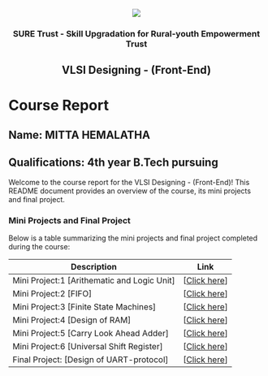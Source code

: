 <!-- PROJECT LOGO -->
<br />

<div align="center">
   <img src='https://user-images.githubusercontent.com/73131499/166115643-d3187f47-d38f-41b2-ae42-5ecbbc60de14.png' />


<h3 align="center">SURE Trust - Skill Upgradation for Rural-youth Empowerment Trust</h3>
  <h2>VLSI Designing - (Front-End)</h2>
</div>

# Course Report

## Name: MITTA HEMALATHA

## Qualifications: 4th year B.Tech pursuing

Welcome to the course report for the VLSI Designing - (Front-End)! This README document provides an overview of the course, its mini projects and final project.

### Mini Projects and Final Project

Below is a table summarizing the mini projects and final project completed during the course:

| Description                                  | Link                                    |
|----------------------------------------------|-----------------------------------------|
| Mini Project:1 [Arithematic and Logic Unit]             | [<a href="https://github.com/Hema-m-01/G9_VLSI/tree/main/Mini%20Projects/MITTA%20HEMALATHA/ALU">Click here</a>]                         |
| Mini Project:2 [FIFO]                             | [<a href="https://github.com/Hema-m-01/G9_VLSI/tree/main/Mini%20Projects/MITTA%20HEMALATHA/FIFO">Click here</a>]                         |
| Mini Project:3 [Finite State Machines]                  | [<a href="https://github.com/Hema-m-01/G9_VLSI/tree/main/Mini%20Projects/MITTA%20HEMALATHA/FSM">Click here</a>]                         |
| Mini Project:4 [Design of RAM]                          | [<a href="https://github.com/Hema-m-01/G9_VLSI/tree/main/Mini%20Projects/MITTA%20HEMALATHA/RAM">Click here</a>]                         |
| Mini Project:5 [Carry Look Ahead Adder]                 | [<a href="https://github.com/Hema-m-01/G9_VLSI/tree/main/Mini%20Projects/MITTA%20HEMALATHA/carry_look_ahead_adder">Click here</a>]                         |
| Mini Project:6 [Universal Shift Register]               | [<a href="https://github.com/Hema-m-01/G9_VLSI/tree/main/Mini%20Projects/MITTA%20HEMALATHA/universa_shift_register">Click here</a>]                         |
| Final Project: [Design of UART-protocol]                 | [<a href="https://github.com/Hema-m-01/G9_VLSI/tree/main/Final%20Capstone%20Project/MITTA%20HEMALATHA">Click here</a>]                         |
